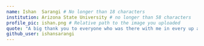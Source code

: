 ```yaml
---
name: Ishan  Sarangi # No longer than 18 characters
institution: Arizona State University # no longer than 58 characters
profile_pic: ishan.png # Relative path to the image you uploaded
quote: "A big thank you to everyone who was there with me in every up and down. ASU, thou shall be missed!!!" # No longer than 100 characters
github_user: ishansarangi
---
```


